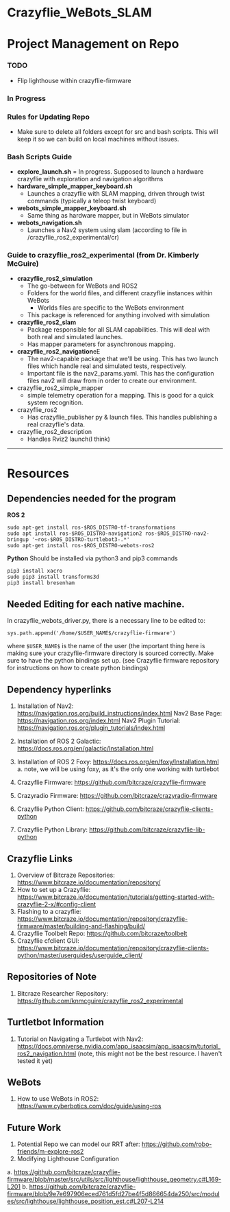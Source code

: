 # Crazyflie_WeBots_SLAM


# Project Management on Repo
### TODO
- Flip lighthouse within crazyflie-firmware 
### In Progress

### Rules for Updating Repo
- Make sure to delete all folders except for src and bash scripts. This will keep it so we can build on local machines without issues.
### Bash Scripts Guide
- **explore_launch.sh** = In progress. Supposed to launch a hardware crazyflie with exploration and navigation algorithms
- **hardware_simple_mapper_keyboard.sh**
  - Launches a crazyflie with SLAM mapping, driven through twist commands (typically a teleop twist keyboard)
- **webots_simple_mapper_keyboard.sh**
  - Same thing as hardware mapper, but in WeBots simulator
- **webots_navigation.sh**
  - Launches a Nav2 system using slam (according to file in /crazyflie_ros2_experimental/cr)

### Guide to crazyflie_ros2_experimental (from Dr. Kimberly McGuire)
- **crazyflie_ros2_simulation**
  - The go-between for WeBots and ROS2
  - Folders for the world files, and different crazyflie instances within WeBots
    - Worlds files are specific to the WeBots environment
  - This package is referenced for anything involved with simulation
- **crazyflie_ros2_slam**
  - Package responsible for all SLAM capabilities. This will deal with both real and simulated launches. 
  - Has mapper parameters for asynchronous mapping.
- **crazyflie_ros2_navigation**eE
  - The nav2-capable package that we'll be using. This has two launch files which handle real and simulated tests, respectively. 
  - Important file is the nav2_params.yaml. This has the configuration files nav2 will draw from in order to create our environment. 
- crazyflie_ros2_simple_mapper
  - simple telemetry operation for a mapping. This is good for a quick system recognition.
- crazyflie_ros2
  - Has crazyflie_publisher py & launch files. This handles publishing a real crazyflie's data.
- crazyflie_ros2_description
  - Handles Rviz2 launch(I think)

----------
# Resources
## Dependencies needed for the program
**ROS 2**
```
sudo apt-get install ros-$ROS_DISTRO-tf-transformations
sudo apt install ros-$ROS_DISTRO-navigation2 ros-$ROS_DISTRO-nav2-bringup '~ros-$ROS_DISTRO-turtlebot3-.*'
sudo apt-get install ros-$ROS_DISTRO-webots-ros2

```
**Python**
Should be installed via python3 and pip3 commands
```
pip3 install xacro
sudo pip3 install transforms3d
pip3 install bresenham

```
## Needed Editing for each native machine.
In crazyflie_webots_driver.py, there is a necessary line to be edited to: 
```
sys.path.append('/home/$USER_NAME$/crazyflie-firmware')
```
where ``$USER_NAME$`` is the name of the user (the important thing here is making sure your crazyflie-firmware directory is sourced correctly. Make sure to have the python bindings set up. (see Crazyflie firmware repository for instructions on how to create python bindings)

## Dependency hyperlinks
1. Installation of Nav2: https://navigation.ros.org/build_instructions/index.html
        Nav2 Base Page: https://navigation.ros.org/index.html
        Nav2 Plugin Tutorial: https://navigation.ros.org/plugin_tutorials/index.html
        
3. Installation of ROS 2 Galactic: https://docs.ros.org/en/galactic/Installation.html
4. Installation of ROS 2 Foxy: https://docs.ros.org/en/foxy/Installation.html
  a. note, we will be using foxy, as it's the only one working with turtlebot
5. Crazyflie Firmware: https://github.com/bitcraze/crazyflie-firmware
6. Crazyradio Firmware: https://github.com/bitcraze/crazyradio-firmware
7. Crazyflie Python Client: https://github.com/bitcraze/crazyflie-clients-python
8. Crazyflie Python Library: https://github.com/bitcraze/crazyflie-lib-python
## Crazyflie Links
1. Overview of Bitcraze Repositories: https://www.bitcraze.io/documentation/repository/
2. How to set up a Crazyflie: https://www.bitcraze.io/documentation/tutorials/getting-started-with-crazyflie-2-x/#config-client
3. Flashing to a crazyflie: https://www.bitcraze.io/documentation/repository/crazyflie-firmware/master/building-and-flashing/build/
4. Crazyflie Toolbelt Repo: https://github.com/bitcraze/toolbelt
5. Crazyflie cfclient GUI: https://www.bitcraze.io/documentation/repository/crazyflie-clients-python/master/userguides/userguide_client/
## Repositories of Note
1. Bitcraze Researcher Repository: https://github.com/knmcguire/crazyflie_ros2_experimental

## Turtletbot Information
1. Tutorial on Navigating a Turtlebot with Nav2: https://docs.omniverse.nvidia.com/app_isaacsim/app_isaacsim/tutorial_ros2_navigation.html
(note, this might not be the best resource. I haven't tested it yet)
## WeBots
1. How to use WeBots in ROS2: https://www.cyberbotics.com/doc/guide/using-ros

## Future Work
1. Potential Repo we can model our RRT after: https://github.com/robo-friends/m-explore-ros2
2. Modifying Lighthouse Configuration

  a. https://github.com/bitcraze/crazyflie-firmware/blob/master/src/utils/src/lighthouse/lighthouse_geometry.c#L169-L201
  b. https://github.com/bitcraze/crazyflie-firmware/blob/9e7e697906eced761d5fd27be4f5d866654da250/src/modules/src/lighthouse/lighthouse_position_est.c#L207-L214
